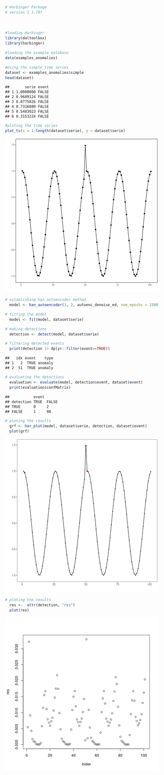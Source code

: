 
``` r
# Harbinger Package
# version 1.1.707



#loading Harbinger
library(daltoolbox)
library(harbinger) 
```


``` r
#loading the example database
data(examples_anomalies)
```


``` r
#Using the simple time series 
dataset <- examples_anomalies$simple
head(dataset)
```

```
##       serie event
## 1 1.0000000 FALSE
## 2 0.9689124 FALSE
## 3 0.8775826 FALSE
## 4 0.7316889 FALSE
## 5 0.5403023 FALSE
## 6 0.3153224 FALSE
```


``` r
#ploting the time series
plot_ts(x = 1:length(dataset$serie), y = dataset$serie)
```

![plot of chunk unnamed-chunk-4](fig/han_autoenc_denoise_ed/unnamed-chunk-4-1.png)


``` r
# establishing han_autoencoder method 
  model <- han_autoencoder(3, 2, autoenc_denoise_ed, num_epochs = 1500)
```


``` r
# fitting the model
  model <- fit(model, dataset$serie)
```


``` r
# making detections
  detection <- detect(model, dataset$serie)
```


``` r
# filtering detected events
  print(detection |> dplyr::filter(event==TRUE))
```

```
##   idx event    type
## 1   2  TRUE anomaly
## 2  51  TRUE anomaly
```


``` r
# evaluating the detections
  evaluation <- evaluate(model, detection$event, dataset$event)
  print(evaluation$confMatrix)
```

```
##           event      
## detection TRUE  FALSE
## TRUE      0     2    
## FALSE     1     98
```


``` r
# ploting the results
  grf <- har_plot(model, dataset$serie, detection, dataset$event)
  plot(grf)
```

![plot of chunk unnamed-chunk-10](fig/han_autoenc_denoise_ed/unnamed-chunk-10-1.png)

``` r
# ploting the results
  res <-  attr(detection, "res")
  plot(res)
```

![plot of chunk unnamed-chunk-11](fig/han_autoenc_denoise_ed/unnamed-chunk-11-1.png)
